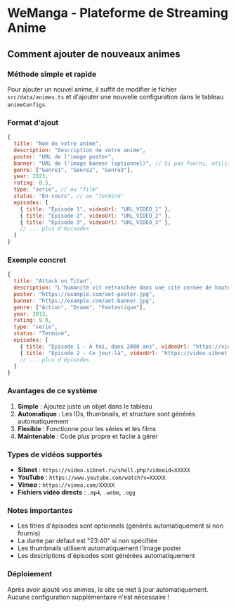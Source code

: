 # WeManga - Plateforme de Streaming Anime

## Comment ajouter de nouveaux animes

### Méthode simple et rapide

Pour ajouter un nouvel anime, il suffit de modifier le fichier `src/data/animes.ts` et d'ajouter une nouvelle configuration dans le tableau `animeConfigs`.

### Format d'ajout

```javascript
{
  title: "Nom de votre anime",
  description: "Description de votre anime",
  poster: "URL de l'image poster",
  banner: "URL de l'image banner (optionnel)", // Si pas fourni, utilise le poster
  genre: ["Genre1", "Genre2", "Genre3"],
  year: 2023,
  rating: 8.5,
  type: "serie", // ou "film"
  status: "En cours", // ou "Terminé"
  episodes: [
    { title: "Épisode 1", videoUrl: "URL_VIDEO_1" },
    { title: "Épisode 2", videoUrl: "URL_VIDEO_2" },
    { title: "Épisode 3", videoUrl: "URL_VIDEO_3" },
    // ... plus d'épisodes
  ]
}
```

### Exemple concret

```javascript
{
  title: "Attack on Titan",
  description: "L'humanité vit retranchée dans une cité cernée de hautes murailles à cause des Titans, des géants mangeurs d'hommes.",
  poster: "https://example.com/aot-poster.jpg",
  banner: "https://example.com/aot-banner.jpg",
  genre: ["Action", "Drame", "Fantastique"],
  year: 2013,
  rating: 9.0,
  type: "serie",
  status: "Terminé",
  episodes: [
    { title: "Épisode 1 - À toi, dans 2000 ans", videoUrl: "https://video.sibnet.ru/shell.php?videoid=123456" },
    { title: "Épisode 2 - Ce jour-là", videoUrl: "https://video.sibnet.ru/shell.php?videoid=123457" },
    // ... plus d'épisodes
  ]
}
```

### Avantages de ce système

1. **Simple** : Ajoutez juste un objet dans le tableau
2. **Automatique** : Les IDs, thumbnails, et structure sont générés automatiquement
3. **Flexible** : Fonctionne pour les séries et les films
4. **Maintenable** : Code plus propre et facile à gérer

### Types de vidéos supportés

- **Sibnet** : `https://video.sibnet.ru/shell.php?videoid=XXXXX`
- **YouTube** : `https://www.youtube.com/watch?v=XXXXX`
- **Vimeo** : `https://vimeo.com/XXXXX`
- **Fichiers vidéo directs** : `.mp4`, `.webm`, `.ogg`

### Notes importantes

- Les titres d'épisodes sont optionnels (générés automatiquement si non fournis)
- La durée par défaut est "23:40" si non spécifiée
- Les thumbnails utilisent automatiquement l'image poster
- Les descriptions d'épisodes sont générées automatiquement

### Déploiement

Après avoir ajouté vos animes, le site se met à jour automatiquement. Aucune configuration supplémentaire n'est nécessaire !